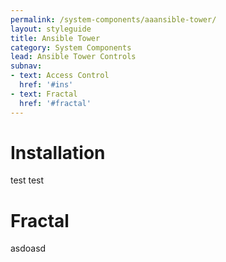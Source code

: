 ```yaml
---
permalink: /system-components/aaansible-tower/
layout: styleguide
title: Ansible Tower
category: System Components
lead: Ansible Tower Controls
subnav:
- text: Access Control
  href: '#ins'
- text: Fractal
  href: '#fractal'
---
```



# Installation
test  test

# Fractal
asdoasd